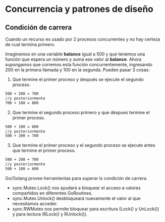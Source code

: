 # Concurrencia y patrones de diseño


## Condición de carrera

Cuando un recurso es usado por 2 procesos concurrentes y no hay certeza de cual termina primero. 

Imaginemos en una variable **balance** igual a 500 y que tenemos una función que espera un número y suma ese valor al **balance**. Ahora supongamos que corremos esta función concurrentemente, ingresando 200 en la primera llamada y 100 en la segunda. Pueden pasar 3 cosas:

1. Que termine el primer proceso y después se ejecute el segundo proceso.
```bash 
500 + 200 = 700 
//y posteriormente 
700 + 100 = 800
``` 

2. Que termine el segundo proceso primero y que déspues termine el primer proceso.
```bash 
500 + 100 = 600 
//y posteriormente 
500 + 200 = 700
```

3. Que termine el primer proceso y el segundo proceso se ejecute antes que termine el primer proceso. 
```bash
500 + 200 + 700 
//y posteriormente 
500 + 100 = 600
```

Go/Golang provee herramientas para superar ls condición de carrera. 
- sync.Mutex.Lock() nos ayudará a bloquear el acceso a valores compartidos en diferentes GoRoutines.
- sync.Mutex.Unlock() desbloqueará nuevamente el valor al que necesitamos acceder.
- sync.RWMutex nos permite bloquear para escritura (Lock() y UnLock()) y para lectura (RLock() y RUnlock()).

